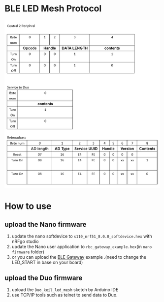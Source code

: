 # BLE LED Mesh Protocol #


![image](../images/led_protocol.png)   

# How to use #

## upload the Nano firmware ##

1. update the nano softdevice to `s110_nrf51_8.0.0_softdevice.hex` with nRFgo studio
2. update the Nano user application to `rbc_gateway_example.hex`(in `nano firmware` folder)
3. or you can upload the [BLE Gateway](https://github.com/NordicSemiconductor/nRF51-ble-bcast-mesh/tree/master/nRF51/examples/BLE_Gateway) example .(need to change the LED_START in base on your board)

## upload the Duo firmware ##
1. upload the `Duo_keil_led_mesh` sketch by Arduino IDE
2. use TCP/IP tools such as telnet to send data to Duo.
